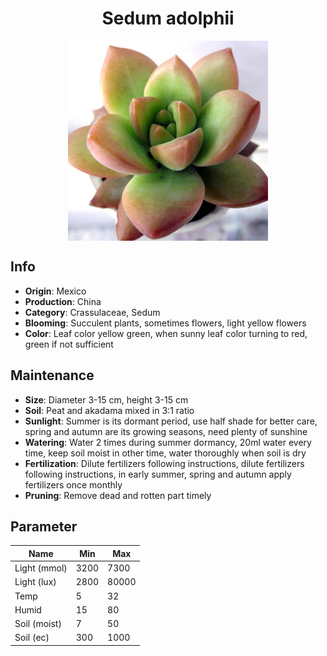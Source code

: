 <h1 align='center'>Sedum adolphii</h1>
<p align="center">
    <img 
        align='center'
        width='320'
        src="../images/sedum adolphii.png" 
        alt='Sedum adolphii' />
</p>

## Info

 - **Origin**: Mexico
 - **Production**: China
 - **Category**: Crassulaceae, Sedum
 - **Blooming**: Succulent plants, sometimes flowers, light yellow flowers
 - **Color**: Leaf color yellow green, when sunny leaf color turning to red, green if not sufficient

## Maintenance

 - **Size**: Diameter 3-15 cm, height 3-15 cm
 - **Soil**: Peat and akadama mixed in 3:1 ratio
 - **Sunlight**: Summer is its dormant period, use half shade for better care, spring and autumn are its growing seasons, need plenty of sunshine
 - **Watering**: Water 2 times during summer dormancy, 20ml water every time, keep soil moist in other time, water thoroughly when soil is dry
 - **Fertilization**: Dilute fertilizers following instructions, dilute fertilizers following instructions,  in early summer, spring and autumn apply fertilizers once monthly
 - **Pruning**: Remove dead and rotten part timely

## Parameter

| Name         | Min  | Max   |
|--------------|------|-------|
| Light (mmol) | 3200 | 7300  |
| Light (lux)  | 2800 | 80000 |
| Temp         | 5    | 32    |
| Humid        | 15   | 80    |
| Soil (moist) | 7   | 50    |
| Soil (ec)    | 300  | 1000  |